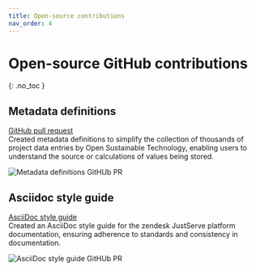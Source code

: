 ```yaml
---
title: Open-source contributions
nav_order: 4
---
```


# Open-source GitHub contributions
{: .no_toc }

## Metadata definitions
[GitHub pull request](https://github.com/protontypes/open-sustainable-technology/pull/1025) \
Created metadata definitions to simplify the collection of thousands of project data entries by Open Sustainable Technology, enabling users to understand the source or calculations of values being stored.

![Metadata definitions GitHUb PR](../images/metadata-definitions-pr.png)

## Asciidoc style guide
[AsciiDoc style guide](https://github.com/JustServe-Resources/Documentation/blob/main/src/docs/asciidoc/README.md) \
Created an AsciiDoc style guide for the zendesk JustServe platform documentation, ensuring adherence to standards and consistency in documentation.

![AsciiDoc style guide GitHUb PR](../images/asciidoc-style-guide-pr.png)